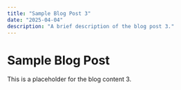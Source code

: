 ```yaml
---
title: "Sample Blog Post 3"
date: "2025-04-04"
description: "A brief description of the blog post 3."
---
```


# Sample Blog Post

This is a placeholder for the blog content 3.
